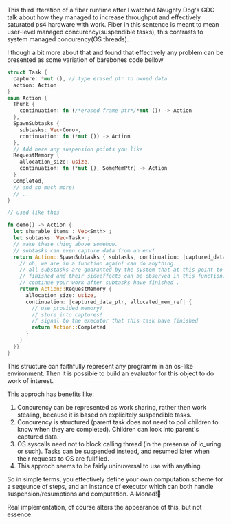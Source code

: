 This third itteration of a fiber runtime after I watched Naughty Dog's GDC talk about how they managed to increase throughput and effectively saturated ps4 hardware with work. Fiber in this sentence is meant to mean user-level managed concurency(suspendible tasks), this contrasts to system managed concurency(OS threads).

I though a bit more about that and found that effectively any problem can be presented as some variation of barebones code bellow

```rust
struct Task {
  capture: *mut (), // type erased ptr to owned data
  action: Action
}
enum Action {
  Thunk {
    continuation: fn (/*erased frame ptr*/*mut ()) -> Action
  },
  SpawnSubtasks {
    subtasks: Vec<Coro>,
    continuation: fn (*mut ()) -> Action
  },
  // Add here any suspension points you like
  RequestMemory {
    allocation_size: usize,
    continuation: fn (*mut (), SomeMemPtr) -> Action
  }
  Completed,
  // and so much more!
  // ...
}

// used like this

fn demo() -> Action {
  let sharable_items : Vec<Smth> ;
  let subtasks: Vec<Task> ;
  // make these thing above somehow.
  // subtasks can even capture data from an env!
  return Action::SpawnSubtasks { subtasks, continuation: |captured_data_ptr| {
    // oh, we are in a function again! can do anything.
    // all substasks are guaranted by the system that at this point to have
    // finished and their sideeffects can be observed in this function.
    // continue your work after subtasks have finished .
    return Action::RequestMemory {
      allocation_size: usize,
      continuation: |captured_data_ptr, allocated_mem_ref| {
        // use provided memory!
        // store into captures!
        // signal to the executor that this task have finished
        return Action::Completed
      }
    }
  }}
}

```

This structure can faithfully represent any programm in an os-like environment.
Then it is possible to build an evaluator for this object to do work of interest.

This approch has benefits like:
1. Concurency can be represented as work sharing, rather then work stealing, because it is based on explicitely suspendible tasks.
2. Concurency is structured (parent task does not need to poll children to know when they are completed). Children can look into parent's captured data.
3. OS syscalls need not to block calling thread (in the presense of io_uring or such). Tasks can be suspended instead, and resumed later when their requests to OS are fullfiled.
4. This approch seems to be fairly uninuversal to use with anything.


So in simple terms, you effectively define your own computation scheme for a seqeunce of steps, and an instance of executor which can both handle suspension/resumptions and computation. ~~A Monad!🫢~~



Real implementation, of course alters the appearance of this, but not essence.